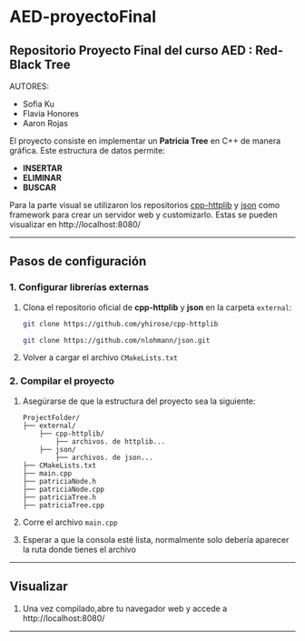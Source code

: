 # AED-proyectoFinal
## Repositorio Proyecto Final del curso AED : Red-Black Tree

AUTORES:
- Sofia Ku
- Flavia Honores
- Aaron Rojas

El proyecto consiste en implementar un **Patricia Tree** en C++ de manera gráfica. Este estructura de datos permite:
- **INSERTAR**
- **ELIMINAR**
- **BUSCAR**

Para la parte visual se utilizaron los repositorios [cpp-httplib](https://github.com/yhirose/cpp-httplib) y [json](https://github.com/nlohmann/json.git) como framework para crear un
servidor web y customizarlo. Estas se pueden visualizar en http://localhost:8080/

---

## **Pasos de configuración**

### **1. Configurar librerías externas**
1. Clona el repositorio oficial de **cpp-httplib** y **json** en la carpeta `external`:
   ```bash
   git clone https://github.com/yhirose/cpp-httplib
   ```
   ```bash
   git clone https://github.com/nlohmann/json.git
   ```
2. Volver a cargar el archivo `CMakeLists.txt`

### **2. Compilar el proyecto**
1. Asegúrarse de que la estructura del proyecto sea la siguiente:
   ```
   ProjectFolder/
   ├── external/
       ├── cpp-httplib/
           ├── archivos. de httplib...
       ├── json/
           ├── archivos. de json...
   ├── CMakeLists.txt
   ├── main.cpp
   ├── patriciaNode.h
   ├── patriciaNode.cpp
   ├── patriciaTree.h
   ├── patriciaTree.cpp
   ```

2. Corre el archivo `main.cpp`
3. Esperar a que la consola esté lista, normalmente solo debería aparecer la ruta donde tienes el archivo

---

## **Visualizar**
1. Una vez compilado,abre tu navegador web y accede a http://localhost:8080/
---
